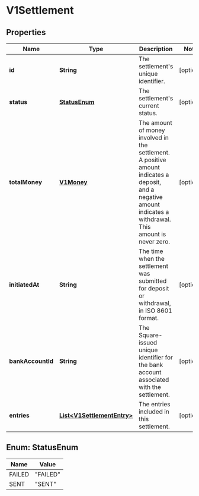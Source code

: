 
# V1Settlement

## Properties
Name | Type | Description | Notes
------------ | ------------- | ------------- | -------------
**id** | **String** | The settlement&#39;s unique identifier. |  [optional]
**status** | [**StatusEnum**](#StatusEnum) | The settlement&#39;s current status. |  [optional]
**totalMoney** | [**V1Money**](V1Money.md) | The amount of money involved in the settlement. A positive amount indicates a deposit, and a negative amount indicates a withdrawal. This amount is never zero. |  [optional]
**initiatedAt** | **String** | The time when the settlement was submitted for deposit or withdrawal, in ISO 8601 format. |  [optional]
**bankAccountId** | **String** | The Square-issued unique identifier for the bank account associated with the settlement. |  [optional]
**entries** | [**List&lt;V1SettlementEntry&gt;**](V1SettlementEntry.md) | The entries included in this settlement. |  [optional]


<a name="StatusEnum"></a>
## Enum: StatusEnum
Name | Value
---- | -----
FAILED | &quot;FAILED&quot;
SENT | &quot;SENT&quot;



